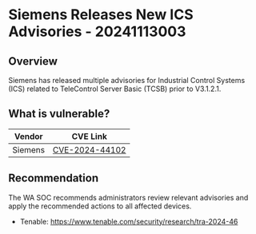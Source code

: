 # Siemens Releases New ICS Advisories - 20241113003

## Overview

Siemens has released multiple advisories for Industrial Control Systems (ICS) related to TeleControl Server Basic (TCSB) prior to V3.1.2.1.

## What is vulnerable?

| Vendor  | CVE Link                                                          |
| ------- | ----------------------------------------------------------------- |
| Siemens | [CVE-2024-44102](https://nvd.nist.gov/vuln/detail/CVE-2024-44102) |

## Recommendation

The WA SOC recommends administrators review relevant advisories and apply the recommended actions to all affected devices.

- Tenable: <https://www.tenable.com/security/research/tra-2024-46>
